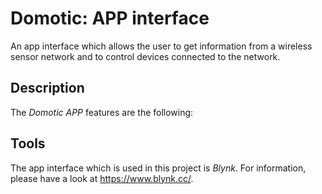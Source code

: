 # Domotic: APP interface

An app interface which allows the user to get information from a wireless sensor network and to control devices connected to the network.


## Description

The *Domotic APP* features are the following:


## Tools

The app interface which is used in this project is *Blynk*.
For information, please have a look at https://www.blynk.cc/.
